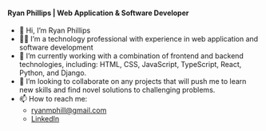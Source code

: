 #### Ryan Phillips | Web Application & Software Developer
- 👋 Hi, I’m Ryan Phillips
- 👨‍💻 I’m a technology professional with experience in web application and software development
- 🌱 I’m currently working with a combination of frontend and backend technologies, including: HTML, CSS, JavaScript, TypeScript, React, Python, and Django.
- 👥 I’m looking to collaborate on any projects that will push me to learn new skills and find novel solutions to challenging problems.
- 📫 How to reach me:
  - ryanmphill@gmail.com
  - [LinkedIn](https://www.linkedin.com/in/ryanmphill/)

<!---
ryanmphill/ryanmphill is a ✨ special ✨ repository because its `README.md` (this file) appears on your GitHub profile.
You can click the Preview link to take a look at your changes.
--->
